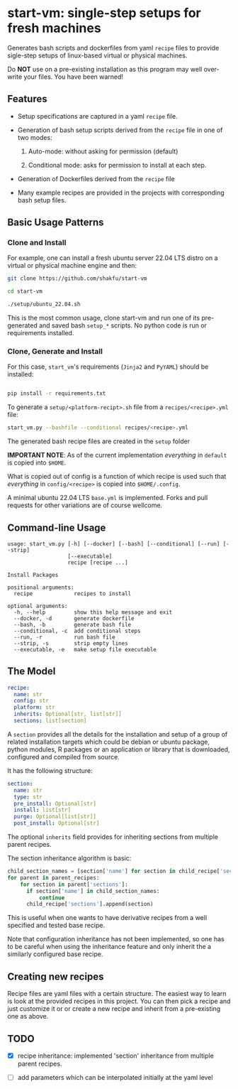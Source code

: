 # start-vm: single-step setups for fresh machines

Generates bash scripts and dockerfiles from yaml `recipe` files to provide sigle-step setups of linux-based virtual or physical machines.

Do **NOT** use on a pre-existing installation as this program may well over-write your files. You have been warned!

## Features

- Setup specifications are captured in a yaml `recipe` file.

- Generation of bash setup scripts derived from the `recipe` file in one of two modes:

    1. Auto-mode: without asking for permission (default)

    2. Conditional mode: asks for permission to install at each step.

- Generation of Dockerfiles derived from the `recipe` file

- Many example recipes are provided in the projects with corresponding bash setup files.


## Basic Usage Patterns

### Clone and Install

For example, one can install a fresh ubuntu server 22.04 LTS distro on a virtual or physical machine engine and then:

```bash
git clone https://github.com/shakfu/start-vm

cd start-vm

./setup/ubuntu_22.04.sh
```

This is the most common usage, clone start-vm and run one of its pre-generated and saved bash `setup_*` scripts. No python code is run or requirements installed.

### Clone, Generate and Install

For this case, `start_vm`'s requirements (`Jinja2` and `PyYAML`) should be installed:

```bash

pip install -r requirements.txt

```

To generate a `setup/<platform-recipt>.sh` file from a `recipes/<recipe>.yml` file:

```bash
start_vm.py --bashfile --conditional recipes/<recipe>.yml
```

The generated bash recipe files are created in the `setup` folder

**IMPORTANT NOTE**: As of the current implementation *everything* in `default` is copied into `$HOME`.

What is copied out of config is a function of which recipe is used such that *everything* in `config/<recipe>` is copied into `$HOME/.config`.

A minimal ubuntu 22.04 LTS `base.yml` is implemented. Forks and pull requests for other variations are of course wellcome.


## Command-line Usage

```text
usage: start_vm.py [-h] [--docker] [--bash] [--conditional] [--run] [--strip]
                   [--executable]
                   recipe [recipe ...]

Install Packages

positional arguments:
  recipe             recipes to install

optional arguments:
  -h, --help         show this help message and exit
  --docker, -d       generate dockerfile
  --bash, -b         generate bash file
  --conditional, -c  add conditional steps
  --run, -r          run bash file
  --strip, -s        strip empty lines
  --executable, -e   make setup file executable
```


## The Model

```yaml
recipe:
  name: str
  config: str
  platform: str
  inherits: Optional[str, list[str]]
  sections: list[section]
```

A `section` provides all the details for the installation and setup of a group of related installation targets which could be debian or ubuntu package, python modules, R packages or an application or library that is downloaded, configured and compiled from source.

It has the following structure:

```yaml
section:
  name: str
  type: str
  pre_install: Optional[str]
  install: list[str]
  purge: Optional[list[str]]
  post_install: Optional[str]
```

The optional `inherits` field provides for inheriting sections from multiple parent recipes. 

The section inheritance algorithm is basic:

```python
child_section_names = [section['name'] for section in child_recipe['sections']]
for parent in parent_recipes:
    for section in parent['sections']:
      if section['name'] in child_section_names:
          continue
      child_recipe['sections'].append(section)
```

This is useful when one wants to have derivative recipes from a well specified and tested base recipe.

Note that configuration inheritance has not been implemented, so one has to be careful when using the inheritance feature and only inherit the a similarly configured base recipe.

## Creating new recipes

Recipe files are yaml files with a certain structure. The easiest way to learn is look at the provided recipes in this project. You can then pick a recipe and just customize it or or create a new recipe and inherit from a pre-existing one as above.

## TODO

- [x] recipe inheritance: implemented 'section' inheritance from multiple parent recipes.

- [ ] add parameters which can be interpolated initially at the yaml level


